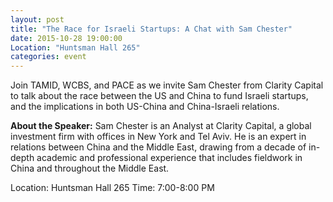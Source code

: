 ```yaml
---
layout: post
title: "The Race for Israeli Startups: A Chat with Sam Chester"
date: 2015-10-28 19:00:00
Location: "Huntsman Hall 265"
categories: event
---
```

Join TAMID, WCBS, and PACE as we invite Sam Chester from Clarity Capital to talk about the race between the US and China to fund Israeli startups, and the implications in both US-China and China-Israeli relations. 

**About the Speaker:**
Sam Chester is an Analyst at Clarity Capital, a global investment firm with offices in New York and Tel Aviv. He is an expert in relations between China and the Middle East, drawing from a decade of in-depth academic and professional experience that includes fieldwork in China and throughout the Middle East. 

Location: Huntsman Hall 265
Time: 7:00-8:00 PM
